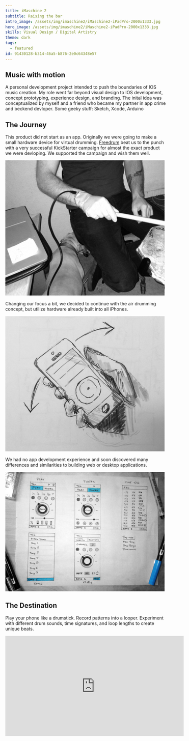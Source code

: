 ```yaml
---
title: iMaschine 2
subtitle: Raising the bar
intro_image: /assets/img/imaschine2/iMaschine2-iPadPro-2000x1333.jpg
hero_image: /assets/img/imaschine2/iMaschine2-iPadPro-2000x1333.jpg
skills: Visual Design / Digital Artistry
theme: dark
tags:
  - featured
id: 91430128-b314-46a5-b876-2e0c64348e57
---
```

## Music with motion
A personal development project intended to push the boundaries of IOS music creation. My role went far beyond visual design to IOS development, concept prototyping, experience design, and branding. The inital idea was conceptualized by myself and a friend who became my partner in app crime and beckend devloper.
Some geeky stuff: Sketch, Xcode, Arduino

## The Journey 
This product did not start as an app. Originally we were going to make a small hardware device for virtual drumming. [Freedrum](https://www.freedrum.rocks/) beat us to the punch with a very successful KickStarter campaign for almost the exact product we were devloping. We supported the campaign and wish them well.

<img src="/assets/img/kinetic-beats/kinetic-beats-prototype.jpg" width="500"/>

Changing our focus a bit, we decided to continue with the air drumming concept, but utilize hardware already built into all iPhones. 

<img src="/assets/img/kinetic-beats/kinetic-beats-appdrawing.jpg" width="500"/>

We had no app development experience and soon discovered many differences and similarities to building web or desktop applications.

<img src="/assets/img/kinetic-beats/kinetic-beats-UI-wireframes.jpg" width="500"/>


## The Destination
Play your phone like a drumstick. Record patterns into a looper. Experiment with different drum sounds, time signatures, and loop lengths to create unique beats.
<iframe width="560" height="315" src="https://www.youtube.com/embed/Fko0lbjgdUY?rel=0&amp;showinfo=0" frameborder="0" allowfullscreen></iframe>
